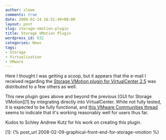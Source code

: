 ```yaml
---
author: slowe
comments: true
date: 2008-02-14 16:51:49+00:00
layout: post
slug: storage-vmotion-plugin
title: Storage VMotion Plugin
wordpress_id: 632
categories: News
tags:
- Storage
- Virtualization
- VMware
---
```


Here I thought I was getting a scoop, but it appears that the e-mail I received regarding the [Storage VMotion plugin for VirtualCenter 2.5](http://www.lostcreations.com/code/wiki/vmware/viplugins/svmotion) was distributed to a few others as well.

This new plugin goes above and beyond the previous [GUI for Storage VMotion][1] by integrating directly into VirtualCenter. While not fully tested, it is expected to be fully functional, and [this VMware Communities thread](http://communities.vmware.com/thread/126141) seems to indicate that it's working reasonably well for users thus far.

Kudos to Schley Andrew Kutz for his work on creating this plugin.

[1]: {% post_url 2008-02-09-graphical-front-end-for-storage-vmotion %}

